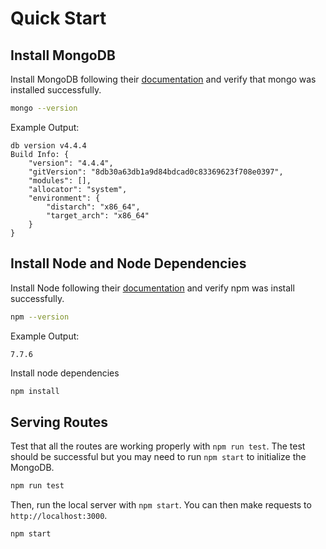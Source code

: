 # Quick Start

## Install MongoDB

Install MongoDB following their [documentation](https://docs.mongodb.com/manual/administration/install-community/) and verify that mongo was installed successfully.

```bash
mongo --version
```

Example Output:

```
db version v4.4.4
Build Info: {
    "version": "4.4.4",
    "gitVersion": "8db30a63db1a9d84bdcad0c83369623f708e0397",
    "modules": [],
    "allocator": "system",
    "environment": {
        "distarch": "x86_64",
        "target_arch": "x86_64"
    }
}
```

## Install Node and Node Dependencies

Install Node following their [documentation](https://nodejs.org/en/download/) and verify npm was install successfully.

```bash
npm --version
```

Example Output:
```
7.7.6
```

Install node dependencies

```bash
npm install
```

## Serving Routes

Test that all the routes are working properly with `npm run test`. The test should be successful but you may need to run `npm start` to initialize the MongoDB.

```bash
npm run test
```

Then, run the local server with `npm start`. You can then make requests to `http://localhost:3000`.

```bash
npm start
```
